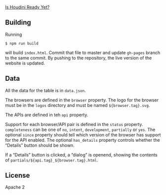 [Is Houdini Ready Yet?](https://ishoudinireadyyet.com)

## Building

Running

```
$ npm run build
```

will build `index.html`. Commit that file to master and update `gh-pages` branch to the same commit. By pushing to the repository, the live version of the website is updated.

## Data

All the data for the table is in `data.json`.

The browsers are defined in the `browser` property. The logo for the browser must be in the `logos` directory and must be named `${browser.tag}.svg`.

The APIs are defined in teh `api` property.

Support for each browser/API pair is defined in the `status` property. `completeness` can be one of `no`, `intent`, `development`, `partially` or `yes`. The optional `since` property should tell which version of the browser has support for the API enabled. The optional `has_details` property controls whether the “Details” button should be shown.

If a “Details” button is clicked, a “dialog” is openend, showing the contents of `partials/${api.tag}_${browser.tag}.html`.

## License
Apache 2

